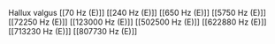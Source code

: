 Hallux valgus
[[70 Hz (E)]]
[[240 Hz (E)]]
[[650 Hz (E)]]
[[5750 Hz (E)]]
[[72250 Hz (E)]]
[[123000 Hz (E)]]
[[502500 Hz (E)]]
[[622880 Hz (E)]]
[[713230 Hz (E)]]
[[807730 Hz (E)]]